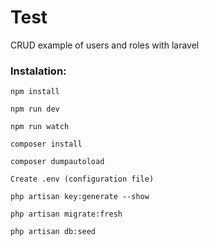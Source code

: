 # Test
CRUD example of users and roles with laravel
###  Instalation:

 ```npm install```
 
 ```npm run dev```
 
 ```npm run watch```
 
 ```composer install```
 
 ```composer dumpautoload```
 
 ```Create .env (configuration file)```
 
 ```php artisan key:generate --show```
 
 ```php artisan migrate:fresh```
 
 ```php artisan db:seed```
